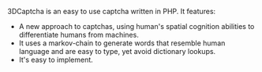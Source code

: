 3DCaptcha is an easy to use captcha written in PHP. It features:

  * A new approach to captchas, using human's spatial cognition abilities to differentiate humans from machines.
  * It uses a markov-chain to generate words that resemble human language and are easy to type, yet avoid dictionary lookups.
  * It's easy to implement.

